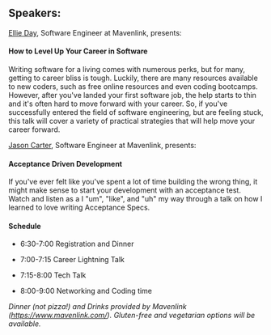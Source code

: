 ## Speakers:

[Ellie Day](https://github.com/heyellieday), Software Engineer at Mavenlink, presents:

#### How to Level Up Your Career in Software

Writing software for a living comes with numerous perks, but for many, getting to career bliss is tough. Luckily, there are many resources available to new coders, such as free online resources and even coding bootcamps. However, after you've landed your first software job, the help starts to thin and it's often hard to move forward with your career. So, if you've successfully entered the field of software engineering, but are feeling stuck, this talk will cover a variety of practical strategies that will help move your career forward.

[Jason Carter](https://github.com/jasonwc), Software Engineer at Mavenlink, presents:

#### Acceptance Driven Development

If you've ever felt like you've spent a lot of time building the wrong thing, it might make sense to start your development with an acceptance test. Watch and listen as a I "um", "like", and "uh" my way through a talk on how I learned to love writing Acceptance Specs.

#### Schedule

* 6:30-7:00 Registration and Dinner

* 7:00-7:15 Career Lightning Talk

* 7:15-8:00 Tech Talk

* 8:00-9:00 Networking and Coding time

*Dinner (not pizza!) and Drinks provided by Mavenlink (https://www.mavenlink.com/). Gluten-free and vegetarian options will be available.*